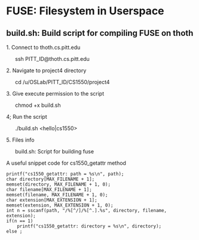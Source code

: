 # FUSE: Filesystem in Userspace
## build.sh: Build script for compiling FUSE on thoth
<p>1. Connect to thoth.cs.pitt.edu</p>
<ul>ssh PITT_ID@thoth.cs.pitt.edu</ul>
<p>2. Navigate to project4 directory</p>
<ul>cd /u/OSLab/PITT_ID/CS1550/project4</ul>
<p>3. Give execute permission to the script</p>
<ul> chmod +x build.sh</ul>
<p>4; Run the script</p>
<ul>./build.sh &lt;hello|cs1550&gt;</ul>
<p>5. Files info</p>
<ul>build.sh: Script for building fuse</ul>

<p> A useful snippet code for cs1550_getattr method <p>

    printf("cs1550_getattr: path = %s\n", path);
    char directory[MAX_FILENAME + 1];
    memset(directory, MAX_FILENAME + 1, 0);
    char filename[MAX_FILENAME + 1];
    memset(filename, MAX_FILENAME + 1, 0);
    char extension[MAX_EXTENSION + 1];
    memset(extension, MAX_EXTENSION + 1, 0);
    int n = sscanf(path, "/%[^/]/%[^.].%s", directory, filename, extension);
    if(n == 1)
        printf("cs1550_getattr: directory = %s\n", directory);
    else ;
